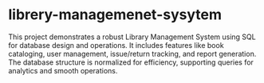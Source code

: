 # librery-managemenet-sysytem
This project demonstrates a robust Library Management System using SQL for database design and operations. It includes features like book cataloging, user management, issue/return tracking, and report generation. The database structure is normalized for efficiency, supporting queries for analytics and smooth operations.
